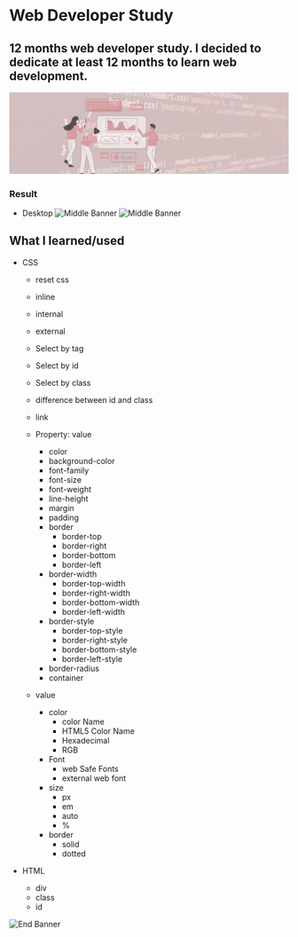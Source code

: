 # Web Developer Study
## 12 months web developer study. I decided to dedicate at least 12 months to learn web development.

![Begin Banner](Documentation/top-1200x350.gif)


### Result
* Desktop
![Middle Banner](.png)
![Middle Banner](.png)


## What I learned/used
* CSS
    * reset css
    * inline
    * internal
    * external
    * Select by tag 
    * Select by id 
    * Select by class
    * difference between id and class
    * link
    * Property: value
        * color
        * background-color
        * font-family
        * font-size
        * font-weight
        * line-height
        * margin
        * padding
        * border
            * border-top
            * border-right
            * border-bottom
            * border-left
        * border-width
            * border-top-width
            * border-right-width
            * border-bottom-width
            * border-left-width
        * border-style
            * border-top-style
            * border-right-style
            * border-bottom-style
            * border-left-style
        * border-radius
        * container

    
    * value
        * color 
            * color Name
            * HTML5 Color Name
            * Hexadecimal
            * RGB
        * Font
            * web Safe Fonts
            * external web font
        * size
            * px
            * em
            * auto
            * %
        * border
            * solid
            * dotted


* HTML
    * div
    * class
    * id
      

![End Banner](Documentation/botton-1200x350.gif)